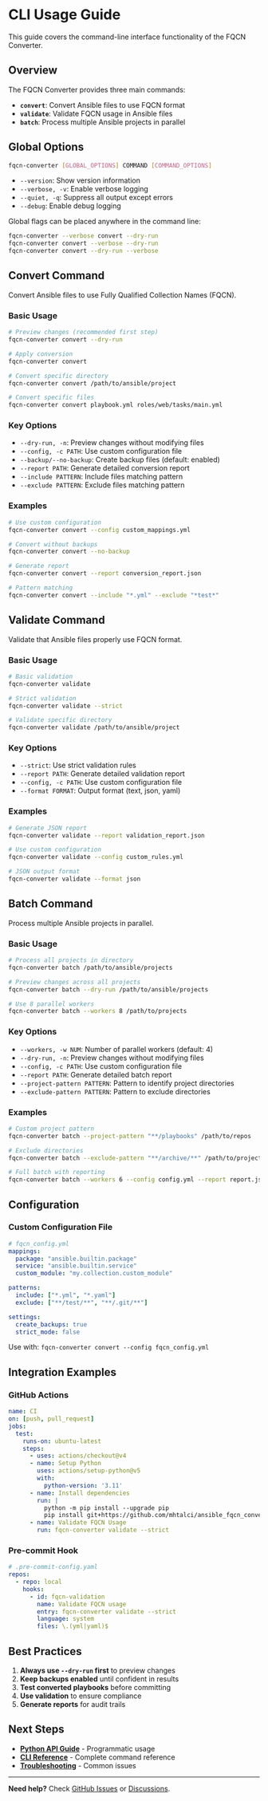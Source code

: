 # CLI Usage Guide

This guide covers the command-line interface functionality of the FQCN Converter.

## Overview

The FQCN Converter provides three main commands:
- **`convert`**: Convert Ansible files to use FQCN format
- **`validate`**: Validate FQCN usage in Ansible files
- **`batch`**: Process multiple Ansible projects in parallel

## Global Options

```bash
fqcn-converter [GLOBAL_OPTIONS] COMMAND [COMMAND_OPTIONS]
```

- `--version`: Show version information
- `--verbose, -v`: Enable verbose logging
- `--quiet, -q`: Suppress all output except errors
- `--debug`: Enable debug logging

Global flags can be placed anywhere in the command line:
```bash
fqcn-converter --verbose convert --dry-run
fqcn-converter convert --verbose --dry-run
fqcn-converter convert --dry-run --verbose
```

## Convert Command

Convert Ansible files to use Fully Qualified Collection Names (FQCN).

### Basic Usage

```bash
# Preview changes (recommended first step)
fqcn-converter convert --dry-run

# Apply conversion
fqcn-converter convert

# Convert specific directory
fqcn-converter convert /path/to/ansible/project

# Convert specific files
fqcn-converter convert playbook.yml roles/web/tasks/main.yml
```

### Key Options

- `--dry-run, -n`: Preview changes without modifying files
- `--config, -c PATH`: Use custom configuration file
- `--backup/--no-backup`: Create backup files (default: enabled)
- `--report PATH`: Generate detailed conversion report
- `--include PATTERN`: Include files matching pattern
- `--exclude PATTERN`: Exclude files matching pattern

### Examples

```bash
# Use custom configuration
fqcn-converter convert --config custom_mappings.yml

# Convert without backups
fqcn-converter convert --no-backup

# Generate report
fqcn-converter convert --report conversion_report.json

# Pattern matching
fqcn-converter convert --include "*.yml" --exclude "*test*"
```

## Validate Command

Validate that Ansible files properly use FQCN format.

### Basic Usage

```bash
# Basic validation
fqcn-converter validate

# Strict validation
fqcn-converter validate --strict

# Validate specific directory
fqcn-converter validate /path/to/ansible/project
```

### Key Options

- `--strict`: Use strict validation rules
- `--report PATH`: Generate detailed validation report
- `--config, -c PATH`: Use custom configuration file
- `--format FORMAT`: Output format (text, json, yaml)

### Examples

```bash
# Generate JSON report
fqcn-converter validate --report validation_report.json

# Use custom configuration
fqcn-converter validate --config custom_rules.yml

# JSON output format
fqcn-converter validate --format json
```

## Batch Command

Process multiple Ansible projects in parallel.

### Basic Usage

```bash
# Process all projects in directory
fqcn-converter batch /path/to/ansible/projects

# Preview changes across all projects
fqcn-converter batch --dry-run /path/to/ansible/projects

# Use 8 parallel workers
fqcn-converter batch --workers 8 /path/to/projects
```

### Key Options

- `--workers, -w NUM`: Number of parallel workers (default: 4)
- `--dry-run, -n`: Preview changes without modifying files
- `--config, -c PATH`: Use custom configuration file
- `--report PATH`: Generate detailed batch report
- `--project-pattern PATTERN`: Pattern to identify project directories
- `--exclude-pattern PATTERN`: Pattern to exclude directories

### Examples

```bash
# Custom project pattern
fqcn-converter batch --project-pattern "**/playbooks" /path/to/repos

# Exclude directories
fqcn-converter batch --exclude-pattern "**/archive/**" /path/to/projects

# Full batch with reporting
fqcn-converter batch --workers 6 --config config.yml --report report.json /path/to/projects
```

## Configuration

### Custom Configuration File

```yaml
# fqcn_config.yml
mappings:
  package: "ansible.builtin.package"
  service: "ansible.builtin.service"
  custom_module: "my.collection.custom_module"

patterns:
  include: ["*.yml", "*.yaml"]
  exclude: ["**/test/**", "**/.git/**"]

settings:
  create_backups: true
  strict_mode: false
```

Use with: `fqcn-converter convert --config fqcn_config.yml`

## Integration Examples

### GitHub Actions

```yaml
name: CI
on: [push, pull_request]
jobs:
  test:
    runs-on: ubuntu-latest
    steps:
      - uses: actions/checkout@v4
      - name: Setup Python
        uses: actions/setup-python@v5
        with:
          python-version: '3.11'
      - name: Install dependencies
        run: |
          python -m pip install --upgrade pip
          pip install git+https://github.com/mhtalci/ansible_fqcn_converter.git
      - name: Validate FQCN Usage
        run: fqcn-converter validate --strict
```

### Pre-commit Hook

```yaml
# .pre-commit-config.yaml
repos:
  - repo: local
    hooks:
      - id: fqcn-validation
        name: Validate FQCN usage
        entry: fqcn-converter validate --strict
        language: system
        files: \.(yml|yaml)$
```

## Best Practices

1. **Always use `--dry-run` first** to preview changes
2. **Keep backups enabled** until confident in results
3. **Test converted playbooks** before committing
4. **Use validation** to ensure compliance
5. **Generate reports** for audit trails

## Next Steps

- **[Python API Guide](api.md)** - Programmatic usage
- **[CLI Reference](cli_reference.md)** - Complete command reference
- **[Troubleshooting](../troubleshooting.md)** - Common issues

---

**Need help?** Check [GitHub Issues](https://github.com/mhtalci/ansible_fqcn_converter/issues) or [Discussions](https://github.com/mhtalci/ansible_fqcn_converter/discussions).